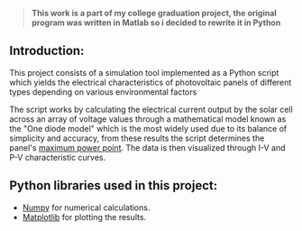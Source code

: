 > **This work is a part of my college graduation project, the original program was written in Matlab so i decided to rewrite it in Python**

## Introduction:
This project consists of a simulation tool implemented as a Python script which yields the electrical characteristics of photovoltaic panels of different types depending on various environmental factors

The script works by calculating the electrical current output by the solar cell across an array of voltage values through a mathematical model known as the "One diode model" which is the most widely used due to its balance of simplicity and accuracy, from these results the script determines the panel's [maximum power point](https://en.wikipedia.org/wiki/Solar-cell_efficiency#Maximum_power_point). The data is then visualized through I-V and P-V characteristic curves.

## Python libraries used in this project:
  - [Numpy](https://numpy.org/) for numerical calculations.
  - [Matplotlib](https://matplotlib.org/) for plotting the results.
